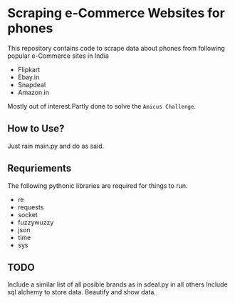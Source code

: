 # Scraping e-Commerce Websites for phones

This repository contains code to scrape data about phones from following popular e-Commerce sites in India
  * Flipkart
  * Ebay.in
  * Snapdeal
  * Amazon.in

Mostly out of interest.Partly done to solve the `Amicus Challenge`.

## How to Use?
  Just rain main.py and do as said.

## Requriements
  
The following pythonic libraries are required for things to run.
  * re
  * requests
  * socket
  * fuzzywuzzy
  * json
  * time
  * sys

## TODO
  Include a similar list of all posible brands as in sdeal.py in all others
  Include sql alchemy to store data.
  Beautify and show data.
